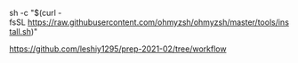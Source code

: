 sh -c "$(curl -fsSL https://raw.githubusercontent.com/ohmyzsh/ohmyzsh/master/tools/install.sh)"

https://github.com/leshiy1295/prep-2021-02/tree/workflow
